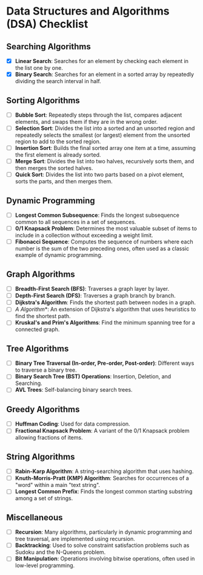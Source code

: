 # Data Structures and Algorithms (DSA) Checklist

## Searching Algorithms
- [x] **Linear Search**: Searches for an element by checking each element in the list one by one.
- [x] **Binary Search**: Searches for an element in a sorted array by repeatedly dividing the search interval in half.

## Sorting Algorithms
- [ ] **Bubble Sort**: Repeatedly steps through the list, compares adjacent elements, and swaps them if they are in the wrong order.
- [ ] **Selection Sort**: Divides the list into a sorted and an unsorted region and repeatedly selects the smallest (or largest) element from the unsorted region to add to the sorted region.
- [ ] **Insertion Sort**: Builds the final sorted array one item at a time, assuming the first element is already sorted.
- [ ] **Merge Sort**: Divides the list into two halves, recursively sorts them, and then merges the sorted halves.
- [ ] **Quick Sort**: Divides the list into two parts based on a pivot element, sorts the parts, and then merges them.

## Dynamic Programming
- [ ] **Longest Common Subsequence**: Finds the longest subsequence common to all sequences in a set of sequences.
- [ ] **0/1 Knapsack Problem**: Determines the most valuable subset of items to include in a collection without exceeding a weight limit.
- [ ] **Fibonacci Sequence**: Computes the sequence of numbers where each number is the sum of the two preceding ones, often used as a classic example of dynamic programming.

## Graph Algorithms
- [ ] **Breadth-First Search (BFS)**: Traverses a graph layer by layer.
- [ ] **Depth-First Search (DFS)**: Traverses a graph branch by branch.
- [ ] **Dijkstra's Algorithm**: Finds the shortest path between nodes in a graph.
- [ ] **A* Algorithm**: An extension of Dijkstra's algorithm that uses heuristics to find the shortest path.
- [ ] **Kruskal's and Prim's Algorithms**: Find the minimum spanning tree for a connected graph.

## Tree Algorithms
- [ ] **Binary Tree Traversal (In-order, Pre-order, Post-order)**: Different ways to traverse a binary tree.
- [ ] **Binary Search Tree (BST) Operations**: Insertion, Deletion, and Searching.
- [ ] **AVL Trees**: Self-balancing binary search trees.

## Greedy Algorithms
- [ ] **Huffman Coding**: Used for data compression.
- [ ] **Fractional Knapsack Problem**: A variant of the 0/1 Knapsack problem allowing fractions of items.

## String Algorithms
- [ ] **Rabin-Karp Algorithm**: A string-searching algorithm that uses hashing.
- [ ] **Knuth-Morris-Pratt (KMP) Algorithm**: Searches for occurrences of a "word" within a main "text string".
- [ ] **Longest Common Prefix**: Finds the longest common starting substring among a set of strings.

## Miscellaneous
- [ ] **Recursion**: Many algorithms, particularly in dynamic programming and tree traversal, are implemented using recursion.
- [ ] **Backtracking**: Used to solve constraint satisfaction problems such as Sudoku and the N-Queens problem.
- [ ] **Bit Manipulation**: Operations involving bitwise operations, often used in low-level programming.
